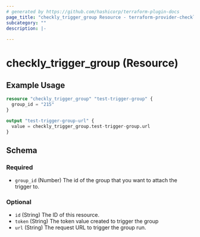 ```yaml
---
# generated by https://github.com/hashicorp/terraform-plugin-docs
page_title: "checkly_trigger_group Resource - terraform-provider-checkly"
subcategory: ""
description: |-
  
---
```


# checkly_trigger_group (Resource)



## Example Usage

```terraform
resource "checkly_trigger_group" "test-trigger-group" {
  group_id = "215"
}

output "test-trigger-group-url" {
  value = checkly_trigger_group.test-trigger-group.url
}
```

<!-- schema generated by tfplugindocs -->
## Schema

### Required

- `group_id` (Number) The id of the group that you want to attach the trigger to.

### Optional

- `id` (String) The ID of this resource.
- `token` (String) The token value created to trigger the group
- `url` (String) The request URL to trigger the group run.


